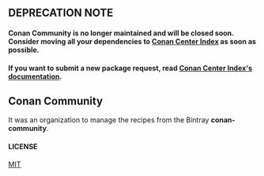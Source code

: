 ## DEPRECATION NOTE

#### Conan Community is no longer maintained and will be closed soon. Consider moving all your dependencies to [Conan Center Index](https://github.com/conan-io/conan-center-index) as soon as possible. 

#### If you want to submit a new package request, read [Conan Center Index's documentation](https://github.com/conan-io/conan-center-index#documentation).

Conan Community
---------------

It was an organization to manage the recipes from the Bintray **conan-community**.

#### LICENSE
[MIT](LICENSE.md)
